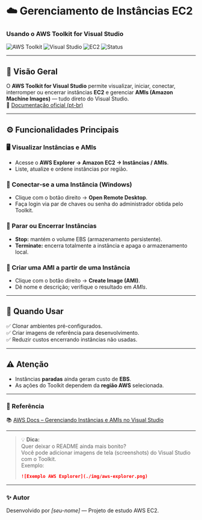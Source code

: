 # ☁️ Gerenciamento de Instâncias EC2
### Usando o **AWS Toolkit for Visual Studio**

![AWS Toolkit](https://img.shields.io/badge/AWS-Toolkit-orange?logo=amazonaws)
![Visual Studio](https://img.shields.io/badge/Visual%20Studio-IDE-purple?logo=visualstudio)
![EC2](https://img.shields.io/badge/EC2-Compute-blue?logo=amazonec2)
![Status](https://img.shields.io/badge/Status-Ativo-success)

---

## 🧭 Visão Geral  
O **AWS Toolkit for Visual Studio** permite visualizar, iniciar, conectar, interromper ou encerrar instâncias **EC2** e gerenciar **AMIs (Amazon Machine Images)** — tudo direto do Visual Studio.  
📘 [Documentação oficial (pt-br)](https://docs.aws.amazon.com/pt_br/toolkit-for-visual-studio/latest/user-guide/tkv-ec2-ami.html)

---

## ⚙️ Funcionalidades Principais

### 🖥️ Visualizar Instâncias e AMIs  
- Acesse o **AWS Explorer → Amazon EC2 → Instâncias / AMIs**.  
- Liste, atualize e ordene instâncias por região.  

### 🔐 Conectar-se a uma Instância (Windows)  
- Clique com o botão direito → **Open Remote Desktop**.  
- Faça login via par de chaves ou senha do administrador obtida pelo Toolkit.  

### 🛑 Parar ou Encerrar Instâncias  
- **Stop:** mantém o volume EBS (armazenamento persistente).  
- **Terminate:** encerra totalmente a instância e apaga o armazenamento local.  

### 📸 Criar uma AMI a partir de uma Instância  
- Clique com o botão direito → **Create Image (AMI)**.  
- Dê nome e descrição; verifique o resultado em *AMIs*.  

---

## 🧩 Quando Usar  
✅ Clonar ambientes pré-configurados.  
✅ Criar imagens de referência para desenvolvimento.  
✅ Reduzir custos encerrando instâncias não usadas.  

---

## ⚠️ Atenção  
- Instâncias **paradas** ainda geram custo de **EBS**.  
- As ações do Toolkit dependem da **região AWS** selecionada.  

---

### 🔗 Referência  
📚 [AWS Docs – Gerenciando Instâncias e AMIs no Visual Studio](https://docs.aws.amazon.com/pt_br/toolkit-for-visual-studio/latest/user-guide/tkv-ec2-ami.html)

---

> 💡 **Dica:**  
> Quer deixar o README ainda mais bonito?  
> Você pode adicionar imagens de tela (screenshots) do Visual Studio com o Toolkit.  
> Exemplo:
> ```markdown
> ![Exemplo AWS Explorer](./img/aws-explorer.png)
> ```

---

### ✨ Autor
Desenvolvido por *[seu-nome]* — Projeto de estudo AWS EC2.

